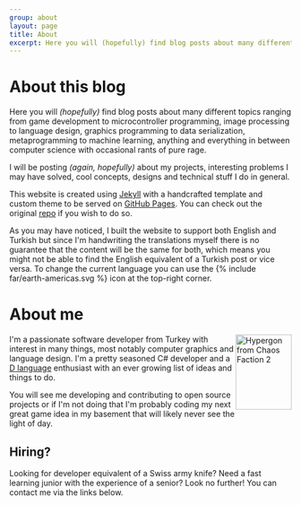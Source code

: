 ```yaml
---
group: about
layout: page
title: About
excerpt: Here you will (hopefully) find blog posts about many different topics ranging from game development to microcontroller programming, image processing to language design, graphics programming to data serialization, metaprogramming to machine learning, anything and everything in between computer science with occasional rants of pure rage.
---
```


# About this blog
Here you will *(hopefully)* find blog posts about many different topics ranging from game development to microcontroller
programming, image processing to language design, graphics programming to data serialization, metaprogramming to machine
learning, anything and everything in between computer science with occasional rants of pure rage.

I will be posting *(again, hopefully)* about my projects, interesting problems I may have solved, cool concepts, designs
and technical stuff I do in general.

This website is created using [Jekyll](https://jekyllrb.com) with a handcrafted template and custom theme to be served
on [GitHub Pages](https://pages.github.com). You can check out the original
[repo](https://github.com/ahmetsait/ahmetsait.github.io) if you wish to do so.

As you may have noticed, I built the website to support both English and Turkish but since I'm handwriting the
translations myself there is no guarantee that the content will be the same for both, which means you might not be able
to find the English equivalent of a Turkish post or vice versa. To change the current language you can use the
<span class="icon">{% include far/earth-americas.svg %}</span> icon at the top-right corner.

# About me
<img class="noselect" style="width:100px;height:134.30630604px;float:right" src="{{ '/assets/profile.svg' | relative_url }}"
	alt="Hypergon from Chaos Faction 2"
	title="Hypergon from Chaos Faction 2&#x0d;I'm using it as my profile picture at various places on the web">

I'm a passionate software developer from Turkey with interest in many things, most notably computer graphics and
language design. I'm a pretty seasoned C# developer and a [D language](https://dlang.org) enthusiast with an ever
growing list of ideas and things to do.

You will see me developing and contributing to open source projects or if I'm not doing that I'm probably coding my next
great game idea in my basement that will likely never see the light of day.

## Hiring?
Looking for developer equivalent of a Swiss army knife? Need a fast learning junior with the experience of a senior?
Look no further! You can contact me via the links below.
